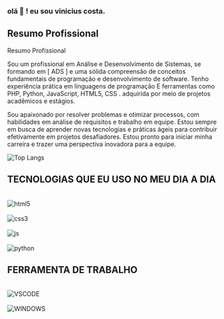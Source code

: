 ### olá 👋 ! eu sou vinicius costa.


## Resumo Profissional

Resumo Profissional

Sou um profissional em Análise e Desenvolvimento de Sistemas, se formando  em [ ADS ] e uma sólida compreensão de conceitos fundamentais de programação e desenvolvimento de software. Tenho experiência prática em  linguagens de programação E ferramentas como PHP, Python, JavaScript, HTML5, CSS  . adquirida por meio de projetos acadêmicos e estágios. 

Sou apaixonado por resolver problemas e otimizar processos, com habilidades em análise de requisitos e trabalho em equipe. Estou sempre em busca de aprender novas tecnologias e práticas ágeis para contribuir efetivamente em projetos desafiadores. Estou pronto para iniciar minha carreira e trazer uma perspectiva inovadora para a equipe.

![Top Langs](https://github-readme-stats.vercel.app/api/top-langs/?username=anuraghazra&hide_progress=true)


 ## TECNOLOGIAS QUE EU USO NO MEU DIA A DIA
<div style="display: inline_block"><br/>
<img align="center" alt="html5" src="https://img.shields.io/badge/HTML5-E34F26?style=for-the-badge&logo=html5&logoColor=white"/>

</div><div style="display: inline_block"><br/>
<img align="center" alt="css3" src="https://img.shields.io/badge/CSS3-1572B6?style=for-the-badge&logo=css3&logoColor=white"/>

</div>
<div style="display: inline_block"><br/>
<img align="center" alt="js" src="https://img.shields.io/badge/JavaScript-F7DF1E?style=for-the-badge&logo=javascript&logoColor=black"/>

</div>
<div style="display: inline_block"><br/>
<img align="center" alt="python" src="https://img.shields.io/badge/Python-3776AB?style=for-the-badge&logo=python&logoColor=white"/>

</div>

## FERRAMENTA DE TRABALHO 

<div style="display: inline_block"><br/>
<img align="center" alt="VSCODE" src="https://img.shields.io/badge/Visual_Studio_Code-0078D4?style=for-the-badge&logo=visual%20studio%20code&logoColor=white"/>

</div>

<div style="display: inline_block"><br/>
<img align="center" alt="WINDOWS" src="https://img.shields.io/badge/Windows-0078D6?style=for-the-badge&logo=windows&logoColor=white"/>




